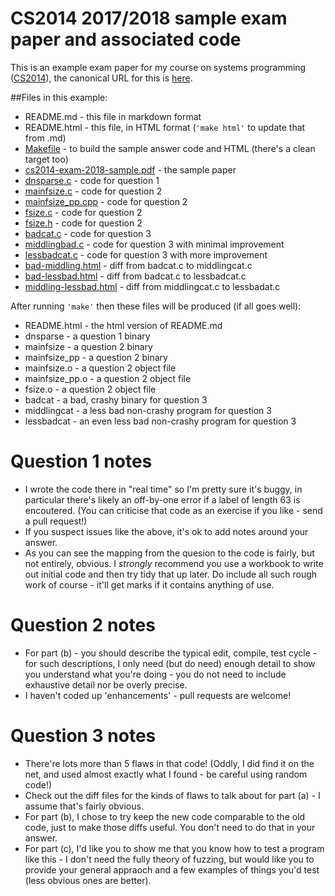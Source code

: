 
# CS2014 2017/2018 sample exam paper and associated code

This is an example exam paper for my course on systems 
programming (<a href="https://down.dsg.cs.tcd.ie/cs2014">CS2014</a>),
the canonical URL for this is 
<a href="https://down.dsg.cs.tcd.ie/cs2014/sample-exam/README.html">here</a>.

##Files in this example:

- README.md - this file in markdown format
- README.html - this file, in HTML format (```'make html'``` to update that from .md)
- [Makefile](Makefile) - to build the sample answer code and HTML (there's a clean target too)
- [cs2014-exam-2018-sample.pdf](./cs2014-exam-2018-sample.pdf) - the sample paper
- [dnsparse.c](./dnsparse.c) - code for question 1
- [mainfsize.c](./mainfsize.c) - code for question 2
- [mainfsize_pp.cpp](./mainfsize_pp.cpp) - code for question 2
- [fsize.c](./fsize.c) - code for question 2
- [fsize.h](./fsize.h) - code for question 2
- [badcat.c](./badcat.c) - code for question 3
- [middlingbad.c](./middlingbad.c) - code for question 3 with minimal improvement
- [lessbadcat.c](./lessbadcat.c) - code for question 3 with more improvement
- [bad-middling.html](./bad-middling.html) - diff from badcat.c to middlingcat.c
- [bad-lessbad.html](./bad-lessbad.html) - diff from badcat.c to lessbadcat.c
- [middling-lessbad.html](./middling-lessbad.html) - diff from middlingcat.c to lessbadat.c

After running ```'make'``` then these files will be produced (if all
goes well):

- README.html - the html version of README.md
- dnsparse - a question 1 binary
- mainfsize - a question 2 binary
- mainfsize_pp - a question 2 binary
- mainfsize.o - a question 2 object file
- mainfsize_pp.o - a question 2 object file
- fsize.o - a question 2 object file
- badcat - a bad, crashy binary for question 3 
- middlingcat - a less bad non-crashy program for question 3
- lessbadcat - an even less bad non-crashy program for question 3

# Question 1 notes

- I wrote the code there in "real time" so I'm pretty sure it's buggy, in particular 
  there's likely an off-by-one error if a label of length 63 is encoutered.
  (You can criticise that code as an exercise if you like - send a pull
  request!)
- If you suspect issues like the above, it's ok to add notes around your answer.
- As you can see the mapping from the quesion to the code is fairly, but not
  entirely, obvious. I *strongly* recommend you use a workbook to write out
  initial code and then try tidy that up later. Do include all such rough
  work of course - it'll get marks if it contains anything of use.

# Question 2 notes

- For part (b) - you should describe the typical edit, compile, test
  cycle - for such descriptions, I only need (but do need) enough
  detail to show you understand what you're doing - you do not need
  to include exhaustive detail nor be overly precise.
- I haven't coded up 'enhancements' - pull requests are welcome!

# Question 3 notes

- There're lots more than 5 flaws in that code! (Oddly, I did find it
  on the net, and used almost exactly what I found - be careful using
  random code!)
- Check out the diff files for the kinds of flaws to talk about for
  part (a) - I assume that's fairly obvious.
- For part (b), I chose to try keep the new code comparable to the
  old code, just to make those diffs useful. You don't need to do 
  that in your answer.
- For part (c), I'd like you to show me that you know how to test
  a program like this - I don't need the fully theory of fuzzing,
  but would like you to provide your general appraoch and a few
  examples of things you'd test (less obvious ones are better).

